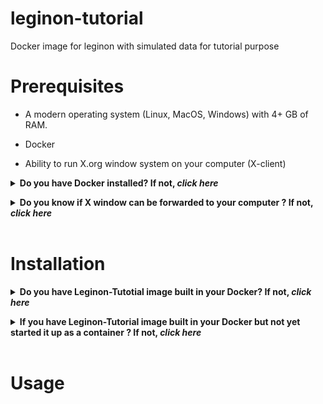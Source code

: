 # leginon-tutorial
Docker image for leginon with simulated data for tutorial purpose

# Prerequisites

- A modern operating system (Linux, MacOS, Windows) with 4+ GB of RAM.

- Docker

- Ability to run X.org window system on your computer (X-client)

**<details><summary>Do you have Docker installed? If not, *click here*</summary><p>**

**Note:** You must have sudo or root access to install Docker. If you do not wish to run Docker as sudo/root, you need to configure user groups as described here: https://docs.docker.com/install/linux/linux-postinstall/

## Linux &nbsp;&nbsp; *(command line)*
*<details><summary>click to expand</summary><p>*

Download and install Docker 1.21 or greater for [Linux](https://docs.docker.com/engine/installation/)
> Consider using a Docker 'convenience script' to install (search on your OS's Docker installation webpage).

Launch docker according to your Docker engine's instructions, typically ``docker start``.
</p></details>

## MacOS 10.12 and above &nbsp;&nbsp; *(GUI)*
*<details><summary>click to expand</summary>*

Download and install Docker Desktop 2.0.0 or greater for [MacOS](https://store.docker.com/editions/community/docker-ce-desktop-mac).
<p>
</p></details>

## Windows &nbsp;&nbsp; *(GUI & command line)*
*<details><summary>click to expand</summary>*
<p>
Download and install Docker Toolbox for [Windows](https://docs.docker.com/toolbox/toolbox_install_windows/).

Launch Kitematic.
> If on first startup Kitematic displays a red error suggesting that you run using VirtualBox, do so.

</p></details>

</p></details>

**<details><summary>Do you know if X window can be forwarded to your computer ? If not, *click here*</summary><p>**

## Linux &nbsp;&nbsp;  *(X windows are native)*
<p>you should be fine</p>

## MacOS *(XQuartz)*
*<details><summary>click to expand</summary>*
1. Download from [xquartz.org](https://www.xquartz.org) and install as instructed.
2. Start XQuartz in Applications/Utilities
3. Change Preferences/Security/ to allow connections from network clients.
4. restart XQuartz to use the new preferences.
</details>

## Windows *(Xming etc.)*
<p> Requires, for example, *Xming X Server*</p>

</details>
<br />

# Installation
**<details><summary>Do you have Leginon-Tutotial image built in your Docker? If not, *click here*</summary>**

> **Note:** The installation directory will contain the data directory. 

## Linux/MacOS &nbsp;&nbsp; *(command line)*
*<details><summary>click to expand</summary><p>*
```sh
git clone http://github.com/nysbc/leginon-tutorial
cd leginon-tutorial
./build.sh
```
*This performs the following operations *
- Downloads the nysbc/leginon-tutorial repository from github saved into a local leginon-tutorial directory.

- Build a docker image from that,
</p></details>

## Windows &nbsp;&nbsp; *(GUI & command line)*
*<details><summary>click to expand</summary><p>*
In the Kitematic search bar type: `semc/leginon-tutorial`.

Click `Create` on the `semc` `leginon-tutorial` repository and wait for the container to download and start.

**_<details><summary>Click for image</summary><p>_**

  ![](https://i.imgur.com/D6P0c3J.png)

  </p></details>

*<details><summary>In Windows, you may need to tweak your settings (click to expand)</summary><p>*

  If you needed to run Docker using VirtualBox, then you will need to increase the amount of RAM allocated to Docker:

  - Stop the Docker container,

  - Open VirtualBox,

  - Shut down the running virtual machine,

  - Edit the Settings for the virtual machine you just shut down,

  - Increase the RAM to 8+ GB,

  - Re-start the container.
  **_<details><summary>Click for images</summary><p>_**

    ![](https://i.imgur.com/VDa8UNj.png)

    ![](https://i.imgur.com/JOYbNbG.png)

    - **Close Kitematic**

    ![](https://i.imgur.com/whV3ykr.png)

    ![](https://i.imgur.com/xmz1vhX.png)

    - Increase the allocated RAM for the virtual machine:

    ![](https://i.imgur.com/KQAnxwZ.png)

    - **Start Kitematic**

    </p></details>
  </p></details>
</p></details>

</p></details>

**<details><summary>If you have Leginon-Tutorial image built in your Docker but not yet started it up as a container ? If not, *click here*</summary><p>**

<details><summary>Mac: (click here)</summary><p>
  
- Start XQuartz and in its xterm
```sh
xhost + 127.0.0.1
cd leginon-tutorial
./build.sh
```
** The first command allows the localhost display to be forwarded
</p></details>

<details><summary>Linux:(click here)</summary><p>

```sh
cd leginon-tutorial
./build.sh
```
</p></details>

*<details><summary>This performs the following operations (click to expand):</summary><p>*

- Creates a Docker volume to persist the Mariadb database,

- Mounts `~/leginon-tutorial/emg/data` on the host side to `/emg/data` inside the running container,

- Mounts the `mariadb-database` Docker volume to `/var/lib/mysql` inside the running container,

- Mounts the `~/leginon-tutorial` directory to `/local_data` inside the running container,

- Opens ports 8000 for web traffic, 33060 for database traffic, and 5901 for VNC'ing into the running container,
- Waits for the mysqld_safe database daemon to launch (for ~10 seconds, but could in rare instances take longer).


</p></details>


</p></details>

<br />

# Usage


